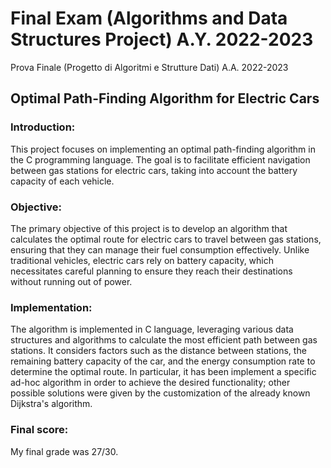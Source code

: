 # Final Exam (Algorithms and Data Structures Project) A.Y. 2022-2023
Prova Finale (Progetto di Algoritmi e Strutture Dati) A.A. 2022-2023
## Optimal Path-Finding Algorithm for Electric Cars

### Introduction:
This project focuses on implementing an optimal path-finding algorithm in the C programming language. The goal is to facilitate efficient navigation between gas stations for electric cars, taking into account the battery capacity of each vehicle.

### Objective:
The primary objective of this project is to develop an algorithm that calculates the optimal route for electric cars to travel between gas stations, ensuring that they can manage their fuel consumption effectively. Unlike traditional vehicles, electric cars rely on battery capacity, which necessitates careful planning to ensure they reach their destinations without running out of power.

### Implementation:
The algorithm is implemented in C language, leveraging various data structures and algorithms to calculate the most efficient path between gas stations. It considers factors such as the distance between stations, the remaining battery capacity of the car, and the energy consumption rate to determine the optimal route. In particular, it has been implement a specific ad-hoc algorithm in order to achieve the desired functionality; other possible solutions were given by the customization of the already known Dijkstra's algorithm.

### Final score:
My final grade was 27/30.
